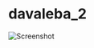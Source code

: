 # davaleba_2
![Screenshot]([capture.PNG](https://github.com/spinxi/davaleba_2/blob/master/Capture.PNG)https://github.com/spinxi/davaleba_2/blob/master/Capture.PNG)
